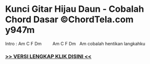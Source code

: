 
 # Kunci Gitar Hijau Daun - Cobalah Chord Dasar ©ChordTela.com y947m


Intro : Am C F Dm         Am C F Dm   Am cobalah hentikan langkahku

###  <a href="https://shortlighzx.web.app?sq=Kunci Gitar Hijau Daun - Cobalah Chord Dasar ©ChordTela.com"> >> VERSI LENGKAP KLIK DISINI << </a>
